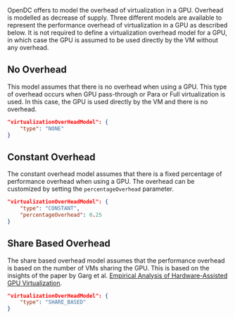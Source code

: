 OpenDC offers to model the overhead of virtualization in a GPU. Overhead is modelled as decrease of supply.
Three different models are available to represent the performance overhead of virtualization in a GPU as described below. 
It is not required to define a virtualization overhead model for a GPU, in which case the GPU is assumed to be used directly by the VM without any overhead.


## No Overhead

This model assumes that there is no overhead when using a GPU.
This type of overhead occurs when GPU pass-through or Para or Full virtualization is used.
In this case, the GPU is used directly by the VM and there is no overhead.

```` json
"virtualizationOverHeadModel": {
    "type": "NONE"
}
````

## Constant Overhead

The constant overhead model assumes that there is a fixed percentage of performance overhead when using a GPU. 
The overhead can be customized by setting the `percentageOverhead` parameter.

``` json
"virtualizationOverHeadModel": {
    "type": "CONSTANT",
    "percentageOverhead": 0.25
}
```

## Share Based Overhead

The share based overhead model assumes that the performance overhead is based on the number of VMs sharing the GPU. 
This is based on the insights of the paper by Garg et al. [Empirical Analysis of Hardware-Assisted GPU Virtualization](https://doi.org/10.1109/HiPC.2019.00054).

``` json
"virtualizationOverHeadModel": {
    "type": "SHARE_BASED"
}
```
